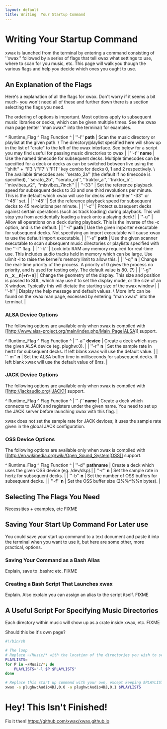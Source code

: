 ```yaml
---
layout: default
title: Writing  Your Startup Command
---
```


# Writing Your Startup Command

xwax is launched from the terminal by entering a command consisting of ''xwax'' followed by a series of flags that tell xwax what settings to use, where to scan for you music, etc. This page will walk you though the various flags and help you decide which ones you ought to use.

## An Explanation of the Flags

Here's a explanation of all the flags for xwax. Don't worry if it seems a bit much- you won't need all of these and further down there is a section selecting the flags you need.

The ordering of options is important. Most options apply to subsequent music libraries or decks, which can be given multiple times. See the xwax man page (enter ''man xwax'' into the terminal) for examples.

^ Runtime_Flag ^ Flag Function ^
| ''-l'' __path__ | Scan the music directory or playlist at the given path. \\ The directory/playlist specified here will show up in the list of "crate" to the left of the xwax interface. See below for a script you may find useful for passing music directories to xwax |
| ''-t'' __name__ | Use the named timecode for subsequent decks. Multiple timecodes can be specified for a deck or decks as can be switched between live using the ''shift'' + ''F3''/''F7''/''F11'' key combo for decks 0, 1 and 2 respectively. \\ The available timecodes are: ''serato_2a'' (the default if no timecode is specified), ''serato_2b'', ''serato_cd'', ''traktor_a'', ''traktor_b'', ''mixvibes_v2'', ''mixvibes_7inch'' |
| ''-33'' | Set the reference playback speed for subsequent decks to 33 and one third revolutions per minute. This is the default which xwax will use for decks with neither ''-33'' or ''-45'' set. |
| ''-45'' | Set the reference playback speed for subsequent decks to 45 revolutions per minute. |
| ''-c'' | Protect subsequent decks against certain operations (such as track loading) during playback. This will stop you from accidentally loading a track onto a playing deck! |
| ''-u'' | Allow all operations on a deck during playback. This is the inverse of the -c option, and is the default. |
| ''-i'' __path__ | Use the given importer executable for subsequent decks. Not specifying an import executable will cause xwax to use the default import executable. |
| ''-s'' __path__ | Use the given scanner executable to scan subsequent music directories or playlists specified with the ''-l'' flag. |
| ''-k'' | Lock  into RAM any memory required for real-time use.  This includes audio tracks held in memory which can be large.  Use ulimit -l to raise the kernel's memory limit to allow this. |
| ''-q'' __n__ | Change the real-time priority of the process. A priority of 0 gives the process no priority, and is used for testing only. The default value is 80. (?) |
| ''-g'' __n__x__n__[+__n__+__n__] | Change the geometry of the display. This size and position is passed to SDL, which may use it to set the display mode, or the size of an X window. Typically this will dictate the starting size of the xwax window |
| ''-h'' | Display the help message and default values. \\ More info can be found on the xwax man page, excessed by entering ''man xwax'' into the terminal. |

### ALSA Device Options

The following options are available only when xwax is compiled with [[http://www.alsa-project.org/main/index.php/Main_Page|ALSA]] support.

^ Runtime_Flag ^ Flag Function ^
| ''-a'' __device__ | Create a deck which uses the given ALSA device (eg. plughw:0). |
| ''-r'' __n__ | Set the sample rate in hertz for subsequent decks. If left blank xwax will use the default value. |
| ''-m'' __n__ | Set the ALSA buffer time in milliseconds for subsequent decks. If left blank xwax will use the default value of 8ms. |

### JACK Device Options

The following options are available only when xwax is compiled with [[http://jackaudio.org/|JACK]] support.

^ Runtime_Flag ^ Flag Function ^
| ''-j'' __name__ | Create a deck which connects to JACK and registers under the given name. You need to set up the JACK server before launching xwax with this flag. |

xwax does not set the sample rate for JACK devices; it uses the sample rate given in the global JACK configuration.

### OSS Device Options

The following options are available only when xwax is compiled with [[http://en.wikipedia.org/wiki/Open_Sound_System|OSS]] support.

^ Runtime_Flag ^ Flag Function ^
| ''-d'' __pathname__ | Create a deck which uses the given OSS device (eg. /dev/dsp).|
| ''-r'' __n__ | Set the sample rate in hertz for subsequent decks. |
| ''-b'' __n__ | Set the number of OSS buffers for subsequent decks. |
| ''-f'' __n__ | Set the OSS buffer size (2%%^%%n bytes). |

## Selecting The Flags You Need

Necessities + examples, etc FIXME

## Saving Your Start Up Command For Later use

You could save your start up command to a text document and paste it into the terminal when you want to use it, but here are some other, more practical, options.

### Saving Your Command as a Bash Alias

Explain, save to .bashrc etc. FIXME

### Creating a Bash Script That Launches xwax

Explain. Also explain you can assign an alias to the script itself. FIXME

## A Useful Script For Specifying Music Directories

Each directory within music will show up as a crate inside xwax, etc. FIXME

Should this be it's own page?

```bash
#!/bin/sh

# The loop
# Replace ~/Music/* with the location of the directories you wish to scan FIXME
PLAYLISTS=
for P in ~/Music/*; do
    PLAYLISTS="-l $P $PLAYLISTS"
done

# Replace this start up command with your own, except keeping $PLAYLISTS in place of the -l flag
xwax -a plughw:Audio4DJ,0,0 -a plughw:Audio4DJ,0,1 $PLAYLISTS
```


# Hey! This Isn't Finished!

Fix it then! https://github.com/xwax/xwax.github.io
